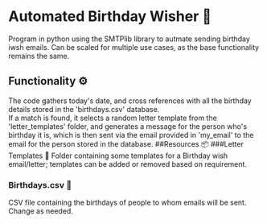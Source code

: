 # Automated Birthday Wisher 🎈
Program in python using the SMTPlib library to autmate sending birthday iwsh emails. Can be scaled for multiple use 
cases, as the base functionality remains the same.
## Functionality ⚙️
The code gathers today's date, and cross references with all the birthday details stored in the 'birthdays.csv' database.
<br>If a match is found, it selects a random letter template from the 'letter_templates' folder, and generates a 
message for the person who's birthday it is, which is then sent via the email provided in 'my_email' to
the email for the person stored in the database.
##Resources 📦
###Letter Templates 📨
Folder containing some templates for a Birthday wish email/letter; templates can be added or removed based on 
requirement.
### Birthdays.csv 📁
CSV file containing the birthdays of people to whom emails will be sent. Change as needed.

